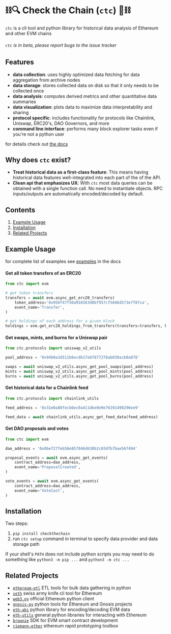 # ⛓🔍 Check the Chain (`ctc`) 🔎⛓

`ctc` is a cli tool and python library for historical data analysis of Ethereum and other EVM chains

###### *`ctc` is in beta, please report bugs to the issue tracker*


## Features
- **data collection**: uses highly optimized data fetching for data aggregation from archive nodes
- **data storage**: stores collected data on disk so that it only needs to be collected once
- **data analysis**: computes derived metrics and other quantitative data summaries
- **data visualization**: plots data to maximize data interpretability and sharing
- **protocol specific**: includes functionality for protocols like Chainlink, Uniswap, ERC20's, DAO Governors, and more
- **command line interface**: performs many block explorer tasks even if you're not a python user

for details check out [the docs](/docs)

## Why does `ctc` exist?
- **Treat historical data as a first-class feature**: This means having historical data features well-integrated into each part of the of the API.
- **Clean api that emphasizes UX**: With `ctc` most data queries can be obtained with a single function call. No need to instantiate objects. RPC inputs/outputs are automatically encoded/decoded by default.


## Contents
1. [Example Usage](#example-usage)
2. [Installation](#installation)
3. [Related Projects](#related-projects)


## Example Usage

for complete list of examples see [examples](/docs/examples) in the docs


#### Get all token transfers of an ERC20

```python
from ctc import evm

# get token transfers
transfers = await evm.async_get_erc20_transfers(
    token_address='0x956f47f50a910163d8bf957cf5846d573e7f87ca',
    event_name='Transfer',
)

# get holdings of each address for a given block
holdings = evm.get_erc20_holdings_from_transfers(transfers=transfers, block=12345789)
```


#### Get swaps, mints, and burns for a Uniswap pair

```python
from ctc.protocols import uniswap_v2_utils

pool_address = '0x94b0a3d511b6ecdb17ebf877278ab030acb0a878'

swaps = await uniswap_v2_utils.async_get_pool_swaps(pool_address)
mints = await uniswap_v2_utils.async_get_pool_mints(pool_address)
burns = await uniswap_v2_utils.async_get_pool_burns(pool_address)
```


#### Get historical data for a Chainlink feed
```python
from ctc.protocols import chainlink_utils

feed_address = '0x31e0a88fecb6ec0a411dbe0e9e76391498296ee9'

feed_data = await chainlink_utils.async_get_feed_data(feed_address)
```


#### Get DAO proposals and votes

```python
from ctc import evm

dao_address = '0x0bef27feb58e857046d630b2c03dfb7bae567494'

proposal_events = await evm.async_get_events(
    contract_address=dao_address,
    event_name='ProposalCreated',
)

vote_events = await evm.async_get_events(
    contract_address=dao_address,
    event_name='VoteCast',
)
```


## Installation

Two steps:
1. `pip install checkthechain`
2. run `ctc setup` command in terminal to specify data provider and data storage path

If your shell's `PATH` does not include python scripts you may need to do something like `python3 -m pip ...` and `python3 -m ctc ...`


## Related Projects
- [`ethereum-etl`](https://github.com/blockchain-etl/ethereum-etl) ETL tools for bulk data gathering in python
- [`seth`](https://github.com/dapphub/dapptools/tree/master/src/seth) swiss army knife cli tool for Ethereum
- [`web3.py`](https://github.com/ethereum/web3.py/) official Ethereum python client
- [`gnosis-py`](https://github.com/gnosis/gnosis-py) python tools for Ethereum and Gnosis projects
- [`eth-abi`](https://github.com/sslivkoff/eth-abi-lite) python library for encoding/decoding EVM data
- [`eth-utils`](https://github.com/ethereum/eth-utils) general python libraries for interacting with Ethereum
- [`brownie`](https://github.com/eth-brownie/brownie) SDK for EVM smart contract development
- [`riemann-ether`](https://github.com/summa-tx/riemann-ether) ethereum rapid prototyping toolbox
